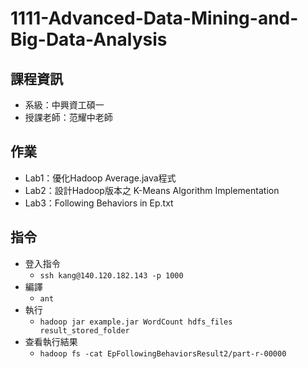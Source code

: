 # 1111-Advanced-Data-Mining-and-Big-Data-Analysis
## 課程資訊
- 系級：中興資工碩一
- 授課老師：范耀中老師

## 作業
- Lab1：優化Hadoop Average.java程式
- Lab2：設計Hadoop版本之 K-Means Algorithm Implementation
- Lab3：Following Behaviors in Ep.txt

## 指令
- 登入指令
    - `ssh kang@140.120.182.143 -p 1000`
- 編譯
    - `ant`
- 執行
    - `hadoop jar example.jar WordCount hdfs_files result_stored_folder`
- 查看執行結果
    - `hadoop fs -cat EpFollowingBehaviorsResult2/part-r-00000`

